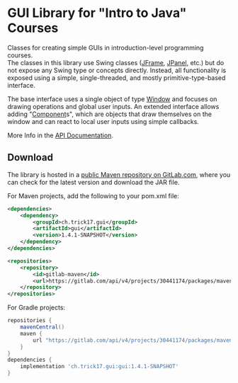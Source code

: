 # GUI Library for "Intro to Java" Courses

Classes for creating simple GUIs in introduction-level programming courses.  
The classes in this library use Swing classes ([JFrame][1], [JPanel][2], etc.) 
but do not expose any Swing type or concepts directly. Instead, all 
functionality is exposed using a simple, single-threaded, and mostly 
primitive-type-based interface.

The base interface uses a single object of type [Window][3] and focuses on 
drawing operations and global user inputs. An extended interface allows 
adding "[Component][4]s", which are objects that draw themselves on the window 
and can react to local user inputs using simple callbacks.

More Info in the [API Documentation][5].


## Download

The library is hosted in a [public Maven repository on GitLab.com][6], where 
you can check for the latest version and download the JAR file.

For Maven projects, add the following to your pom.xml file:

```xml
<dependencies>
    <dependency>
        <groupId>ch.trick17.gui</groupId>
        <artifactId>gui</artifactId>
        <version>1.4.1-SNAPSHOT</version>
    </dependency>
</dependencies>

<repositories>
    <repository>
        <id>gitlab-maven</id>
        <url>https://gitlab.com/api/v4/projects/30441174/packages/maven</url>
    </repository>
</repositories>
```

For Gradle projects:

```groovy
repositories {
    mavenCentral()
    maven {
        url "https://gitlab.com/api/v4/projects/30441174/packages/maven"
    }
}
dependencies {
    implementation 'ch.trick17.gui:gui:1.4.1-SNAPSHOT'
}
```


[1]: https://docs.oracle.com/javase/8/docs/api/javax/swing/JFrame.html?is-external=true
[2]: https://docs.oracle.com/javase/8/docs/api/javax/swing/JPanel.html?is-external=true
[3]: https://rolve.github.io/gui/apidocs/gui/Window.html
[4]: https://rolve.github.io/gui/apidocs/gui/component/Component.html
[5]: https://rolve.github.io/gui/apidocs/overview-summary.html
[6]: https://gitlab.com/rolve/gui/-/packages